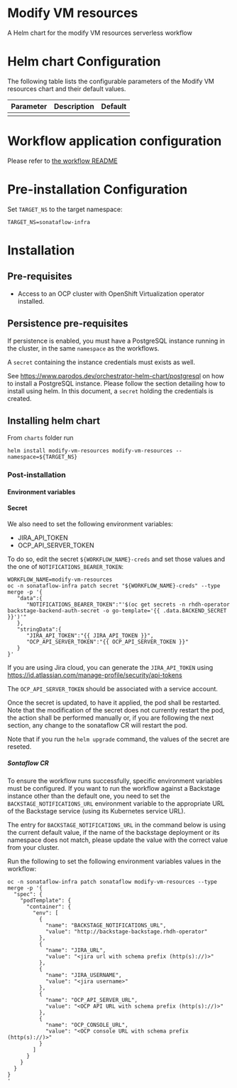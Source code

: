 
Modify VM resources
===========

A Helm chart for the modify VM resources serverless workflow


# Helm chart Configuration

The following table lists the configurable parameters of the Modify VM resources chart and their default values.

| Parameter                | Description             | Default        |
| ------------------------ | ----------------------- | -------------- |
|                          |                         |                |

# Workflow application configuration
Please refer to [the workflow README](https://github.com/parodos-dev/serverless-workflows/blob/main/modify-vm-resources/README.md#workflow-application-configuration)


# Pre-installation Configuration
Set `TARGET_NS` to the target namespace:
```console
TARGET_NS=sonataflow-infra
```

# Installation
## Pre-requisites
* Access to an OCP cluster with OpenShift Virtualization operator installed. 

## Persistence pre-requisites
If persistence is enabled, you must have a PostgreSQL instance running in the cluster, in the same `namespace` as the workflows.

A `secret` containing the instance credentials must exists as well. 

See https://www.parodos.dev/orchestrator-helm-chart/postgresql on how to install a PostgreSQL instance. Please follow the section detailing how to install using helm. In this document, a `secret` holding the credentials is created.


## Installing helm chart 
From `charts` folder run 
```console
helm install modify-vm-resources modify-vm-resources --namespace=${TARGET_NS}
```

### Post-installation

#### Environment variables


#### Secret

We also need to set the following environment variables:
* JIRA_API_TOKEN
* OCP_API_SERVER_TOKEN

To do so, edit the secret `${WORKFLOW_NAME}-creds` and set those values and the one of `NOTIFICATIONS_BEARER_TOKEN`:
```
WORKFLOW_NAME=modify-vm-resources
oc -n sonataflow-infra patch secret "${WORKFLOW_NAME}-creds" --type merge -p '{
   "data":{
      "NOTIFICATIONS_BEARER_TOKEN":"'$(oc get secrets -n rhdh-operator backstage-backend-auth-secret -o go-template='{{ .data.BACKEND_SECRET  }}')'"
   },
   "stringData":{
      "JIRA_API_TOKEN":"{{ JIRA_API_TOKEN }}",
      "OCP_API_SERVER_TOKEN":"{{ OCP_API_SERVER_TOKEN }}"
   }
}'
```
If you are using Jira cloud, you can generate the `JIRA_API_TOKEN` using https://id.atlassian.com/manage-profile/security/api-tokens 

The `OCP_API_SERVER_TOKEN` should be associated with a service account.

Once the secret is updated, to have it applied, the pod shall be restarted. 
Note that the modification of the secret does not currently restart the pod, the action shall be performed manually or, if you are following the next section, any change to the sonataflow CR will restart the pod.

Note that if you run the `helm upgrade` command, the values of the secret are reseted.

##### Sontaflow CR

To ensure the workflow runs successfully, specific environment variables must be configured. If you want to run the workflow against a Backstage instance other than the default one, you need to set the `BACKSTAGE_NOTIFICATIONS_URL` environment variable to the appropriate URL of the Backstage service (using its Kubernetes service URL). 

The entry for `BACKSTAGE_NOTIFICATIONS_URL` in the command below is using the current default value, if the name of the backstage deployment or its namespace does not match, please update the value with the correct value from your cluster.

Run the following to set the following environment variables values in the workflow:
```console
oc -n sonataflow-infra patch sonataflow modify-vm-resources --type merge -p '{
  "spec": {
    "podTemplate": {
      "container": {
        "env": [
          {
            "name": "BACKSTAGE_NOTIFICATIONS_URL",
            "value": "http://backstage-backstage.rhdh-operator"
          },
          {
            "name": "JIRA_URL",
            "value": "<jira url with schema prefix (http(s)://)>"
          },
          {
            "name": "JIRA_USERNAME",
            "value": "<jira username>"
          },
          {
            "name": "OCP_API_SERVER_URL",
            "value": "<OCP API URL with schema prefix (http(s)://)>"
          },
          {
            "name": "OCP_CONSOLE_URL",
            "value": "<OCP console URL with schema prefix (http(s)://)>"
          }
        ]
      }
    }
  }
}
'
```

